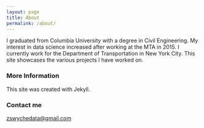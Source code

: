 ```yaml
---
layout: page
title: About
permalink: /about/
---
```


I graduated from Columbia University with a degree in Civil Engineering.  My interest in data science increased after working at the MTA in 2015.  I currently work for the Department of Transportation in New York City.  This site showcases the various projects I have worked on.
### More Information

This site was created with Jekyll.

### Contact me

[zswychedata@gmail.com](mailto:zswychedata@gmail.com)
